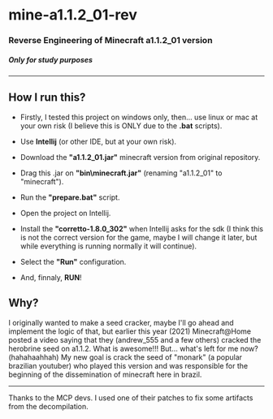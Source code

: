 # mine-a1.1.2_01-rev

### Reverse Engineering of Minecraft a1.1.2_01 version

##### Only for **study** purposes

---

## How I run this?

- Firstly, I tested this project on windows only, then... use linux or mac at your own risk (I believe this is ONLY due to the **.bat** scripts).

- Use **Intellij** (or other IDE, but at your own risk).

- Download the **"a1.1.2_01.jar"** minecraft version from original repository.

- Drag this .jar on **"bin\minecraft.jar"** (renaming "a1.1.2_01" to "minecraft").

- Run the **"prepare.bat"** script.

- Open the project on Intellij.

- Install the **"corretto-1.8.0_302"** when Intellij asks for the sdk (I think this is not the correct version for the game, maybe I will change it later, but while everything is running normally it will continue).

- Select the **"Run"** configuration.

- And, finnaly, **RUN**!

## Why?

I originally wanted to make a seed cracker, maybe I'll go ahead and implement the logic of that, but earlier this year (2021) Minecraft@Home posted a video saying that they (andrew_555 and a few others) cracked the herobrine seed on a1.1.2. What is awesome!!! But... what's left for me now? (hahahaahhah) My new goal is crack the seed of "monark" (a popular brazilian youtuber) who played this version and was responsible for the beginning of the dissemination of minecraft here in brazil. 

---

Thanks to the MCP devs. I used one of their patches to fix some artifacts from the decompilation.
